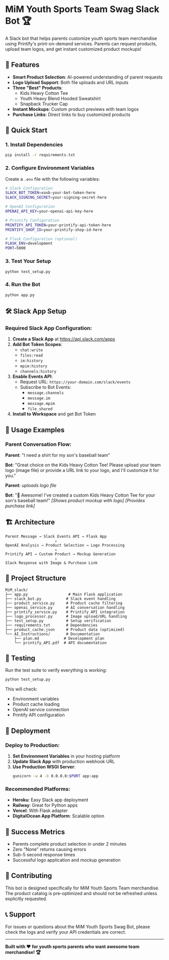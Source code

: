 # MiM Youth Sports Team Swag Slack Bot 🏆

A Slack bot that helps parents customize youth sports team merchandise using Printify's print-on-demand services. Parents can request products, upload team logos, and get instant customized product mockups!

## 🎯 Features

- **Smart Product Selection**: AI-powered understanding of parent requests
- **Logo Upload Support**: Both file uploads and URL inputs
- **Three "Best" Products**: 
  - Kids Heavy Cotton Tee
  - Youth Heavy Blend Hooded Sweatshirt  
  - Snapback Trucker Cap
- **Instant Mockups**: Custom product previews with team logos
- **Purchase Links**: Direct links to buy customized products

## 🚀 Quick Start

### 1. Install Dependencies
```bash
pip install -r requirements.txt
```

### 2. Configure Environment Variables
Create a `.env` file with the following variables:

```bash
# Slack Configuration
SLACK_BOT_TOKEN=xoxb-your-bot-token-here
SLACK_SIGNING_SECRET=your-signing-secret-here

# OpenAI Configuration  
OPENAI_API_KEY=your-openai-api-key-here

# Printify Configuration
PRINTIFY_API_TOKEN=your-printify-api-token-here
PRINTIFY_SHOP_ID=your-printify-shop-id-here

# Flask Configuration (optional)
FLASK_ENV=development
PORT=5000
```

### 3. Test Your Setup
```bash
python test_setup.py
```

### 4. Run the Bot
```bash
python app.py
```

## 🛠️ Slack App Setup

### Required Slack App Configuration:

1. **Create a Slack App** at https://api.slack.com/apps
2. **Add Bot Token Scopes**:
   - `chat:write`
   - `files:read`
   - `im:history`
   - `mpim:history`
   - `channels:history`
3. **Enable Events API**:
   - Request URL: `https://your-domain.com/slack/events`
   - Subscribe to Bot Events:
     - `message.channels`
     - `message.im`
     - `message.mpim`
     - `file_shared`
4. **Install to Workspace** and get Bot Token

## 📝 Usage Examples

### Parent Conversation Flow:

**Parent**: "I need a shirt for my son's baseball team"

**Bot**: "Great choice on the Kids Heavy Cotton Tee! Please upload your team logo (image file) or provide a URL link to your logo, and I'll customize it for you."

**Parent**: *uploads logo file*

**Bot**: "🎉 Awesome! I've created a custom Kids Heavy Cotton Tee for your son's baseball team!"
*[Shows product mockup with logo]*
*[Provides purchase link]*

## 🏗️ Architecture

```
Parent Message → Slack Events API → Flask App
                      ↓
OpenAI Analysis → Product Selection → Logo Processing
                      ↓
Printify API → Custom Product → Mockup Generation
                      ↓
Slack Response with Image & Purchase Link
```

## 📁 Project Structure

```
MiM_slack/
├── app.py                  # Main Flask application
├── slack_bot.py           # Slack event handling
├── product_service.py     # Product cache filtering  
├── openai_service.py      # AI conversation handling
├── printify_service.py    # Printify API integration
├── logo_processor.py      # Image upload/URL handling
├── test_setup.py          # Setup verification
├── requirements.txt       # Dependencies
├── product_cache.json     # Product data (optimized)
└── AI_Instructions/       # Documentation
    ├── plan.md           # Development plan
    └── printify_API.pdf  # API documentation
```

## 🧪 Testing

Run the test suite to verify everything is working:

```bash
python test_setup.py
```

This will check:
- Environment variables
- Product cache loading
- OpenAI service connection
- Printify API configuration

## 🚀 Deployment

### Deploy to Production:

1. **Set Environment Variables** in your hosting platform
2. **Update Slack App** with production webhook URL
3. **Use Production WSGI Server**:
   ```bash
   gunicorn -w 4 -b 0.0.0.0:$PORT app:app
   ```

### Recommended Platforms:
- **Heroku**: Easy Slack app deployment
- **Railway**: Great for Python apps
- **Vercel**: With Flask adapter
- **DigitalOcean App Platform**: Scalable option

## 🎯 Success Metrics

- Parents complete product selection in under 2 minutes
- Zero "None" returns causing errors  
- Sub-5 second response times
- Successful logo application and mockup generation

## 🤝 Contributing

This bot is designed specifically for MiM Youth Sports Team merchandise. The product catalog is pre-optimized and should not be refreshed unless explicitly requested.

## 📞 Support

For issues or questions about the MiM Youth Sports Swag Bot, please check the logs and verify your API credentials are correct.

---

**Built with ❤️ for youth sports parents who want awesome team merchandise! 🏆** 
